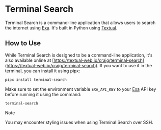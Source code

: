 # Terminal Search

Terminal Search is a command-line application that allows users to search the internet using [Exa](https://exa.ai). It's built in Python using [Textual](https://textualize.io).

## How to Use

While Terminal Search is designed to be a command-line application, it's also available online at [https://textual-web.io/craig/terminal-search](https://textual-web.io/craig/terminal-search). If you want to use it in the terminal, you can install it using pipx:

```bash
pipx install terminal-search
```

Make sure to set the environment variable `EXA_API_KEY` to your [Exa](https://exa.ai) API key before running it using the command:

```bash
terminal-search
```

> [!NOTE]
> You may encounter styling issues when using Terminal Search over SSH.
